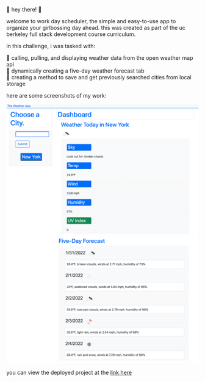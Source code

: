 🌸 hey there! 🌸 <br />

welcome to work day scheduler, the simple and easy-to-use app to organize your girlbossing day ahead. this was created as part of the uc berkeley full stack development course curriculum. <br />

in this challenge, i was tasked with: <br />

🍓 calling, pulling, and displaying weather data from the open weather map api <br />
🍓 dynamically creating a five-day weather forecast tab <br />
🍓 creating a method to save and get previously searched cities from local storage <br />

here are some screenshots of my work:

<img src ="./Assets/images/weather-app-img-1.png">
<img src ="./Assets/images/weather-app-img-2.png">

you can view the deployed project at the <a href="https://descardi-b.github.io/the-weather-app/">link here</a>
